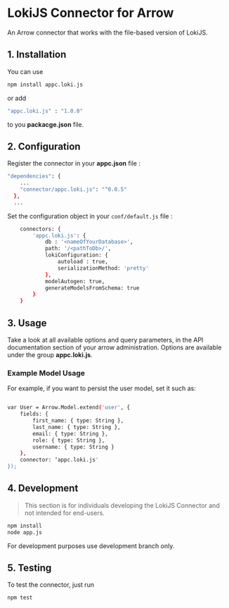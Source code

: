 # LokiJS Connector for Arrow
An Arrow connector that works with the file-based version of LokiJS.

## 1. Installation
You can use 
```sh 
npm install appc.loki.js
```
or add 
```sh 
"appc.loki.js" : "1.0.0"
``` 
to you **packacge.json** file.

## 2. Configuration
Register the connector in your **appc.json** file : 
```sh
"dependencies": {
    ...
    "connector/appc.loki.js": "^0.0.5"
  },
  ...
```
Set the configuration object in your ``conf/default.js`` file :

```sh
    connectors: {
        'appc.loki.js': {
            db : '<nameOfYourDatabase>',
			path: '/<pathToDb>/',
			lokiConfiguration: {
				autoload : true,
				serializationMethod: 'pretty'
			},
			modelAutogen: true,
			generateModelsFromSchema: true
        }
    }
```
## 3. Usage
Take a look at all available options and query parameters, in the API documentation section of your arrow administration.
Options are available under the group **appc.loki.js**.

### Example Model Usage
For example, if you want to persist the user model, set it such as:

```sh

var User = Arrow.Model.extend('user', {
    fields: {
        first_name: { type: String },
        last_name: { type: String },
        email: { type: String },
        role: { type: String },
        username: { type: String }
    },
    connector: ‘appc.loki.js'
});
```

## 4. Development

> This section is for individuals developing the LokiJS Connector and not intended
  for end-users.

```sh
npm install
node app.js
```

For development purposes use development branch only.

## 5. Testing
To test the connector, just run
```sh
npm test
```
